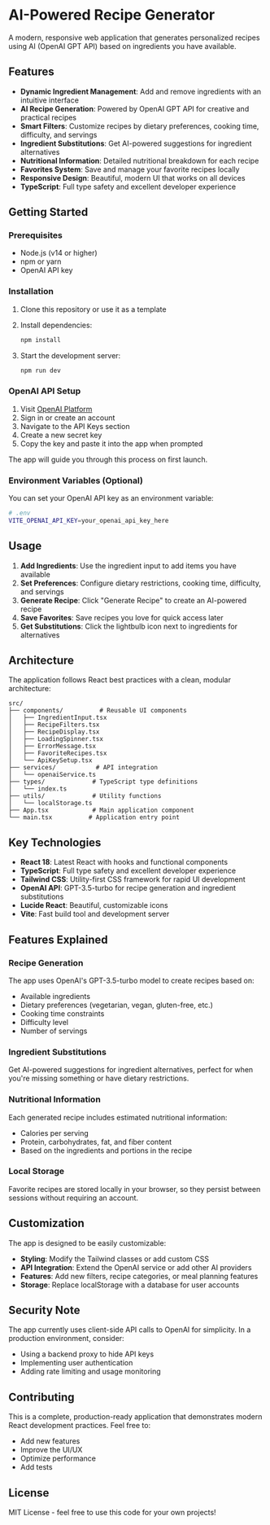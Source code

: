 # AI-Powered Recipe Generator

A modern, responsive web application that generates personalized recipes using AI (OpenAI GPT API) based on ingredients you have available.

## Features

- **Dynamic Ingredient Management**: Add and remove ingredients with an intuitive interface
- **AI Recipe Generation**: Powered by OpenAI GPT API for creative and practical recipes
- **Smart Filters**: Customize recipes by dietary preferences, cooking time, difficulty, and servings
- **Ingredient Substitutions**: Get AI-powered suggestions for ingredient alternatives
- **Nutritional Information**: Detailed nutritional breakdown for each recipe
- **Favorites System**: Save and manage your favorite recipes locally
- **Responsive Design**: Beautiful, modern UI that works on all devices
- **TypeScript**: Full type safety and excellent developer experience

## Getting Started

### Prerequisites

- Node.js (v14 or higher)
- npm or yarn
- OpenAI API key

### Installation

1. Clone this repository or use it as a template
2. Install dependencies:
   ```bash
   npm install
   ```

3. Start the development server:
   ```bash
   npm run dev
   ```

### OpenAI API Setup

1. Visit [OpenAI Platform](https://platform.openai.com/api-keys)
2. Sign in or create an account
3. Navigate to the API Keys section
4. Create a new secret key
5. Copy the key and paste it into the app when prompted

The app will guide you through this process on first launch.

### Environment Variables (Optional)

You can set your OpenAI API key as an environment variable:

```bash
# .env
VITE_OPENAI_API_KEY=your_openai_api_key_here
```

## Usage

1. **Add Ingredients**: Use the ingredient input to add items you have available
2. **Set Preferences**: Configure dietary restrictions, cooking time, difficulty, and servings
3. **Generate Recipe**: Click "Generate Recipe" to create an AI-powered recipe
4. **Save Favorites**: Save recipes you love for quick access later
5. **Get Substitutions**: Click the lightbulb icon next to ingredients for alternatives

## Architecture

The application follows React best practices with a clean, modular architecture:

```
src/
├── components/          # Reusable UI components
│   ├── IngredientInput.tsx
│   ├── RecipeFilters.tsx
│   ├── RecipeDisplay.tsx
│   ├── LoadingSpinner.tsx
│   ├── ErrorMessage.tsx
│   ├── FavoriteRecipes.tsx
│   └── ApiKeySetup.tsx
├── services/           # API integration
│   └── openaiService.ts
├── types/             # TypeScript type definitions
│   └── index.ts
├── utils/             # Utility functions
│   └── localStorage.ts
├── App.tsx            # Main application component
└── main.tsx          # Application entry point
```

## Key Technologies

- **React 18**: Latest React with hooks and functional components
- **TypeScript**: Full type safety and excellent developer experience
- **Tailwind CSS**: Utility-first CSS framework for rapid UI development
- **OpenAI API**: GPT-3.5-turbo for recipe generation and ingredient substitutions
- **Lucide React**: Beautiful, customizable icons
- **Vite**: Fast build tool and development server

## Features Explained

### Recipe Generation
The app uses OpenAI's GPT-3.5-turbo model to create recipes based on:
- Available ingredients
- Dietary preferences (vegetarian, vegan, gluten-free, etc.)
- Cooking time constraints
- Difficulty level
- Number of servings

### Ingredient Substitutions
Get AI-powered suggestions for ingredient alternatives, perfect for when you're missing something or have dietary restrictions.

### Nutritional Information
Each generated recipe includes estimated nutritional information:
- Calories per serving
- Protein, carbohydrates, fat, and fiber content
- Based on the ingredients and portions in the recipe

### Local Storage
Favorite recipes are stored locally in your browser, so they persist between sessions without requiring an account.

## Customization

The app is designed to be easily customizable:

- **Styling**: Modify the Tailwind classes or add custom CSS
- **API Integration**: Extend the OpenAI service or add other AI providers
- **Features**: Add new filters, recipe categories, or meal planning features
- **Storage**: Replace localStorage with a database for user accounts

## Security Note

The app currently uses client-side API calls to OpenAI for simplicity. In a production environment, consider:
- Using a backend proxy to hide API keys
- Implementing user authentication
- Adding rate limiting and usage monitoring

## Contributing

This is a complete, production-ready application that demonstrates modern React development practices. Feel free to:
- Add new features
- Improve the UI/UX
- Optimize performance
- Add tests

## License

MIT License - feel free to use this code for your own projects!